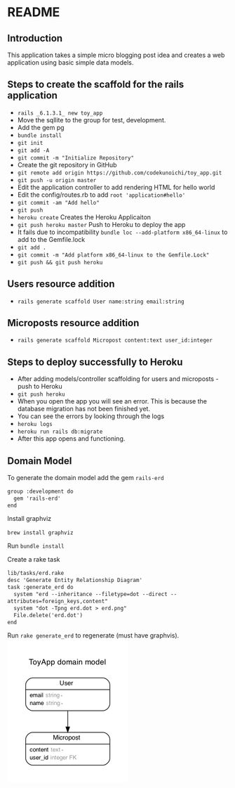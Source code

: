 # README

## Introduction
This application takes a simple micro blogging post idea and creates a web application using basic simple data models.

## Steps to create the scaffold for the rails application

- `rails _6.1.3.1_ new toy_app`
- Move the sqllite to the group for test, development.
- Add the gem pg
- `bundle install`
- `git init`
- `git add -A`
- `git commit -m "Initialize Repository"`
- Create the git repository in GitHub
- `git remote add origin https://github.com/codekunoichi/toy_app.git`
- `git push -u origin master`
- Edit the application controller to add rendering HTML for hello world
- Edit the config/routes.rb to add `root 'application#hello'`
- `git commit -am "Add hello"`
- `git push`
- `heroku create` Creates the Heroku Applicaiton
- `git push heroku master` Push to Heroku to deploy the app
- It fails  due to incompatibility `bundle loc --add-platform x86_64-linux` to add to the Gemfile.lock
- `git add .`
- `git commit -m "Add platform x86_64-linux to the Gemfile.Lock"`
- `git push && git push heroku`


## Users resource addition 
- `rails generate scaffold User name:string email:string`

## Microposts resource addition
- `rails generate scaffold Micropost content:text user_id:integer`

## Steps to deploy successfully to Heroku
- After adding models/controller scaffolding for users and microposts - push to Heroku
- `git push heroku`
- When you open the app you will see an error. This is because the database migration has not been finished yet.
- You can see the errors by looking through the logs
- `heroku logs`
- `heroku run rails db:migrate`
- After this app opens and functioning.

## Domain Model
To generate the domain model add the gem `rails-erd`

```
group :development do
  gem 'rails-erd'
end
```

Install graphviz

`brew install graphviz`

Run `bundle install`

Create a rake task

```
lib/tasks/erd.rake
desc 'Generate Entity Relationship Diagram'
task :generate_erd do
  system "erd --inheritance --filetype=dot --direct --attributes=foreign_keys,content"
  system "dot -Tpng erd.dot > erd.png"
  File.delete('erd.dot')
end
```

Run `rake generate_erd` to regenerate (must have graphvis).
![](/erd.png)


